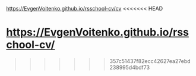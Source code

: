 https://EvgenVoitenko.github.io/rsschool-cv/cv
<<<<<<< HEAD

https://EvgenVoitenko.github.io/rsschool-cv/
=======
>>>>>>> 357c51437f82ecc42627ea27ebd238995d4bdf73
